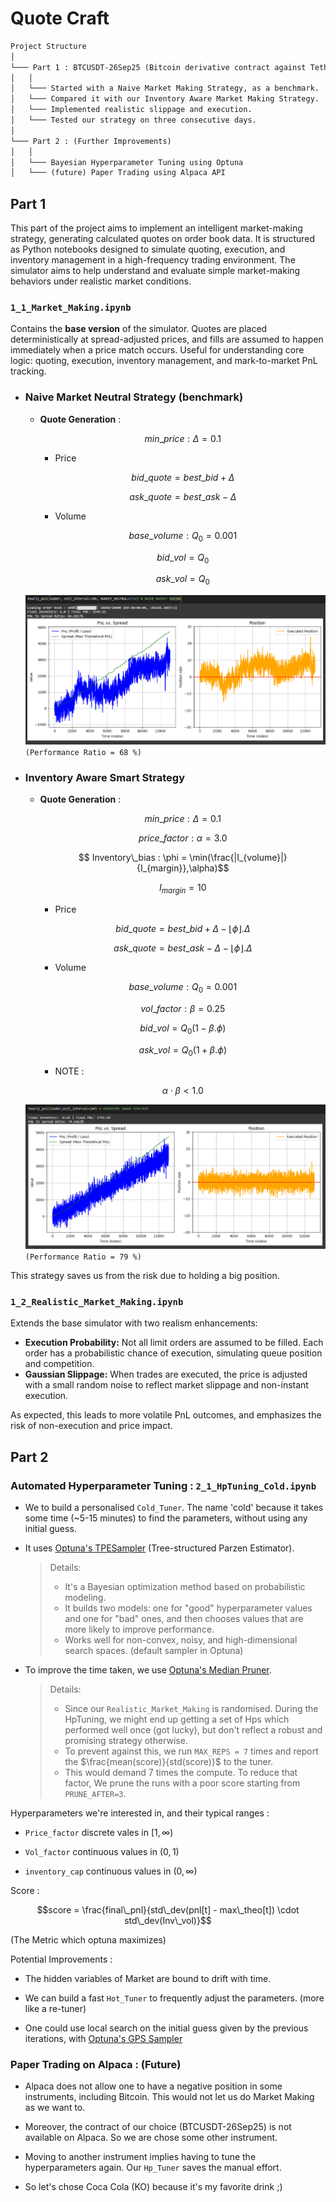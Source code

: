 # Quote Craft

```md
Project Structure
│
└─── Part 1 : BTCUSDT-26Sep25 (Bitcoin derivative contract against Tether, with expiry on 26th Sept 2025)
│   │   
│   └─── Started with a Naive Market Making Strategy, as a benchmark.
│   └─── Compared it with our Inventory Aware Market Making Strategy.
│   └─── Implemented realistic slippage and execution.
│   └─── Tested our strategy on three consecutive days. 
│
└─── Part 2 : (Further Improvements)
│   │   
│   └─── Bayesian Hyperparameter Tuning using Optuna
│   └─── (future) Paper Trading using Alpaca API
```

## Part 1

This part of the project aims to implement an intelligent market-making strategy, generating calculated quotes on order book data. It is structured as Python notebooks designed to simulate quoting, execution, and inventory management in a high-frequency trading environment. The simulator aims to help understand and evaluate simple market-making behaviors under realistic market conditions.

### **`1_1_Market_Making.ipynb`**  
  Contains the **base version** of the simulator. Quotes are placed deterministically at spread-adjusted prices, and fills are assumed to happen immediately when a price match occurs. Useful for understanding core logic: quoting, execution, inventory management, and mark-to-market PnL tracking.

- ### Naive Market Neutral Strategy (benchmark)
  - **Quote Generation** : 
    ```math
    min\_price : \Delta = 0.1
    ```
    - Price
    ```math
      bid\_quote = best\_bid + \Delta
    ```
    ```math
      ask\_quote = best\_ask - \Delta
    ```
    - Volume
    ```math
      base\_volume : Q_0 = 0.001
    ```
    ```math
       bid\_vol = Q_0 
    ```
    ```math
       ask\_vol = Q_0 
    ```
  !["Strat 1"](1-10June2025_strat0.png)
  `(Performance Ratio = 68 %)`

- ### Inventory Aware Smart Strategy
  - **Quote Generation** : 
    ```math
    min\_price : \Delta = 0.1
    ```
    ```math
      price\_factor : \alpha = 3.0
    ```
    ```math
       Inventory\_bias : \phi = \min(\frac{|I_{volume}|}{I_{margin}},\alpha)
    ```
    ```math
    I_{margin} = 10 
    ```
    - Price
    ```math
    bid\_quote = best\_bid + \Delta - \lfloor\phi\rfloor . \Delta
    ```
    ```math
    ask\_quote = best\_ask - \Delta - \lfloor\phi\rfloor . \Delta
    ```
    - Volume
    ```math
     base\_volume : Q_0 = 0.001
    ```
    ```math
    vol\_factor : \beta = 0.25
    ```
    ```math
     bid\_vol = Q_0 (1 - \beta . \phi)
    ```
    ```math
    ask\_vol = Q_0 (1 + \beta . \phi) 
    ```
    - NOTE :
    ```math
    \alpha \cdot \beta \lt 1.0
    ```
  !["Strat 1"](1-10June2025_strat1.png)
  `(Performance Ratio = 79 %)`

This strategy saves us from the risk due to holding a big position.

### **`1_2_Realistic_Market_Making.ipynb`**  
  Extends the base simulator with two realism enhancements:
  - **Execution Probability:** Not all limit orders are assumed to be filled. Each order has a probabilistic chance of execution, simulating queue position and competition.
  - **Gaussian Slippage:** When trades are executed, the price is adjusted with a small random noise to reflect market slippage and non-instant execution.
  
As expected, this leads to more volatile PnL outcomes, and emphasizes the risk of non-execution and price impact. 

## Part 2

### Automated Hyperparameter Tuning : `2_1_HpTuning_Cold.ipynb`

- We to build a personalised `Cold_Tuner`. The name 'cold' because it takes some time (~5-15 minutes) to find the parameters, without using any initial guess.

- It uses [Optuna's TPESampler](https://optuna.readthedocs.io/en/stable/reference/samplers/generated/optuna.samplers.TPESampler.html) (Tree-structured Parzen Estimator). 

  >    Details:
  >-    It's a Bayesian optimization method based on probabilistic modeling.
  >-    It builds two models: one for "good" hyperparameter values and one for "bad" ones, and then chooses values that are more likely to improve performance.
  >-    Works well for non-convex, noisy, and high-dimensional search spaces. (default sampler in Optuna)

- To improve the time taken, we use [Optuna's Median Pruner](https://optuna.readthedocs.io/en/stable/reference/generated/optuna.pruners.MedianPruner.html).

  > Details:
  >- Since our `Realistic_Market_Making` is randomised. During the HpTuning, we might end up getting a set of Hps which performed well once (got lucky), but don't reflect a robust and promising strategy otherwise.
  >- To prevent against this, we run `MAX_REPS = 7` times and report the $\frac{mean(score)}{std(score)}$ to the tuner.
  >- This would demand 7 times the compute. To reduce that factor, We prune the runs with a poor score starting from `PRUNE_AFTER=3`.

Hyperparameters we're interested in, and their typical ranges :

- `Price_factor`    discrete vales in $[1,\infty)$

- `Vol_factor`      continuous values in $(0,1)$

- `inventory_cap`   continuous values in $(0,\infty)$

Score :
```math
score = \frac{final\_pnl}{std\_dev(pnl[t] - max\_theo[t]) \cdot std\_dev(Inv\_vol)}
```

(The Metric which optuna maximizes)

Potential Improvements : 

- The hidden variables of Market are bound to drift with time. 

- We can build a fast `Hot_Tuner` to frequently adjust the parameters. (more like a re-tuner)

- One could use local search on the initial guess given by the previous iterations, with [Optuna's GPS Sampler](https://optuna.readthedocs.io/en/stable/reference/samplers/generated/optuna.samplers.GPSampler.html)
 
### Paper Trading on Alpaca : (Future)

- Alpaca does not allow one to have a negative position in some instruments, including Bitcoin. This would not let us do Market Making as we want to.

- Moreover, the contract of our choice (BTCUSDT-26Sep25) is not available on Alpaca. So we are chose some other instrument.

- Moving to another instrument implies having to tune the hyperparameters again. Our `Hp_Tuner` saves the manual effort.

- So let's chose Coca Cola (KO) because it's my favorite drink ;)
